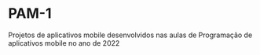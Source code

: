 # PAM-1
Projetos de aplicativos mobile desenvolvidos nas aulas de Programação de aplicativos mobile no ano de 2022
